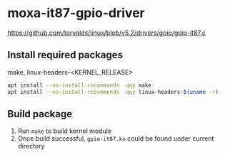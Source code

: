 # moxa-it87-gpio-driver

https://github.com/torvalds/linux/blob/v5.2/drivers/gpio/gpio-it87.c

## Install required packages

make, linux-headers-\<KERNEL_RELEASE>

```bash
apt install --no-install-recommends -qqy make
apt install --no-install-recommends -qqy linux-headers-$(uname -r)
```

## Build package

1. Run `make` to build kernel module
2. Once build successful, `gpio-it87.ko` could be found under current directory